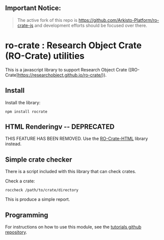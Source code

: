 ## Important Notice:
> The active fork of this repo is https://github.com/Arkisto-Platform/ro-crate-js and development efforts should be focused over there.

# ro-crate : Research Object Crate (RO-Crate) utilities 

This is a javascript library to support Research Object Crate ([RO-Crate]https://researchobject.github.io/ro-crate/)).

## Install
Install the library:

`npm install rocrate`

## HTML Renderingv -- DEPRECATED

THIS FEATURE HAS BEEN REMOVED. Use the [RO-Crate-HTML](https://www.npmjs.com/package/ro-crate-html-js) library instead.

## Simple crate checker

There is a script included with this library that can check crates.

Check a crate:

`roccheck /path/to/crate/directory`

This is produce a simple report.

## Programming

For instructions on how to use this module, see the [tutorials github repository](https://github.com/UTS-eResearch/ro-crate-js-tutorials).









